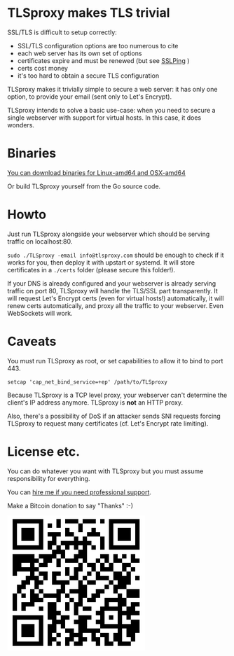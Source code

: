# TLSproxy makes TLS trivial

SSL/TLS is difficult to setup correctly:

- SSL/TLS configuration options are too numerous to cite
- each web server has its own set of options
- certificates expire and must be renewed (but see [SSLPing](https://sslping.com) )
- certs cost money
- it's too hard to obtain a secure TLS configuration

TLSproxy makes it trivially simple to secure a web server: it has only one option, to provide your email (sent only to Let's Encrypt).

TLSproxy intends to solve a basic use-case: when you need to secure a single webserver with support for virtual hosts. In this case, it does wonders.

# Binaries

[You can download binaries for Linux-amd64 and OSX-amd64](https://github.com/chrisDeFouRire/tlsproxy/releases)

Or build TLSproxy yourself from the Go source code.

# Howto

Just run TLSproxy alongside your webserver which should be serving traffic on localhost:80.

`sudo ./TLSproxy -email info@tlsproxy.com` should be enough to check if it works for you, then deploy it with upstart or systemd. It will store certificates in a `./certs` folder (please secure this folder!).

If your DNS is already configured and your webserver is already serving traffic on port 80, TLSproxy will handle the TLS/SSL part transparently. It will request Let's Encrypt certs (even for virtual hosts!) automatically, it will renew certs automatically, and proxy all the traffic to your webserver. Even WebSockets will work.

# Caveats

You must run TLSproxy as root, or set capabilities to allow it to bind to port 443.

```
setcap 'cap_net_bind_service=+ep' /path/to/TLSproxy
```

Because TLSproxy is a TCP level proxy, your webserver can't determine the client's IP address anymore. TLSproxy is **not** an HTTP proxy.

Also, there's a possibility of DoS if an attacker sends SNI requests forcing TLSproxy to request many certificates (cf. Let's Encrypt rate limiting).

# License etc.

You can do whatever you want with TLSproxy but you must assume responsibility for everything.

You can [hire me if you need professional support](https://hire.chris-hartwig.com).

Make a Bitcoin donation to say "Thanks" :-)

![1A4ZNLXBYP8m1HL7RsCwHDU8Thuhx6YXcQ`](./BTCtlsproxy.png)